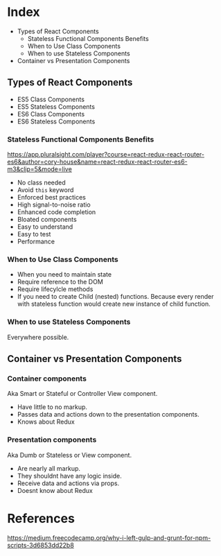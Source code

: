 # Index

* Types of React Components
   * Stateless Functional Components Benefits
   * When to Use Class Components
   * When to use Stateless Components
* Container vs Presentation Components

## Types of React Components

* ES5 Class Components
* ES5 Stateless Components
* ES6 Class Components
* ES6 Stateless Components

### Stateless Functional Components Benefits

https://app.pluralsight.com/player?course=react-redux-react-router-es6&author=cory-house&name=react-redux-react-router-es6-m3&clip=5&mode=live

* No class needed
* Avoid `this` keyword
* Enforced best practices
* High signal-to-noise ratio
* Enhanced code completion
* Bloated components
* Easy to understand
* Easy to test
* Performance

### When to Use Class Components
* When you need to maintain state
* Require reference to the DOM
* Require lifecylcle methods
* If you need to create Child (nested) functions. Because every render with stateless function would create new instance of child function.

### When to use Stateless Components
Everywhere possible.

## Container vs Presentation Components

### Container components
Aka Smart or Stateful or Controller View component.

* Have little to no markup.
* Passes data and actions down to the presentation components.
* Knows about Redux

### Presentation components
Aka Dumb or Stateless or View component.

* Are nearly all markup.
* They shouldnt have any logic inside.
* Receive data and actions via props.
* Doesnt know about Redux

# References
https://medium.freecodecamp.org/why-i-left-gulp-and-grunt-for-npm-scripts-3d6853dd22b8